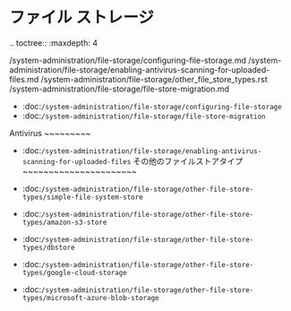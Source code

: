 ファイル ストレージ
============

.. toctree:: :maxdepth: 4

   /system-administration/file-storage/configuring-file-storage.md /system-administration/file-storage/enabling-antivirus-scanning-for-uploaded-files.md /system-administration/file-storage/other_file_store_types.rst /system-administration/file-storage/file-store-migration.md

-  :doc:`/system-administration/file-storage/configuring-file-storage`
-  :doc:`/system-administration/file-storage/file-store-migration`

Antivirus ~~~~~~~~~
- :doc:`/system-administration/file-storage/enabling-antivirus-scanning-for-uploaded-files`
その他のファイルストアタイプ ~~~~~~~~~~~~~~~~~~~~~~

-  :doc:`/system-administration/file-storage/other-file-store-types/simple-file-system-store`
-  :doc:`/system-administration/file-storage/other-file-store-types/amazon-s3-store`
-  :doc:`/system-administration/file-storage/other-file-store-types/dbstore`
-  :doc:`/system-administration/file-storage/other-file-store-types/google-cloud-storage`
-  :doc:`/system-administration/file-storage/other-file-store-types/microsoft-azure-blob-storage`
